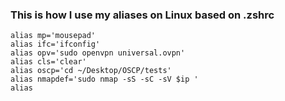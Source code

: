 ### This is how I use my aliases on Linux based on .zshrc

```
alias mp='mousepad'
alias ifc='ifconfig'
alias opv='sudo openvpn universal.ovpn'
alias cls='clear'
alias oscp='cd ~/Desktop/OSCP/tests'
alias nmapdef='sudo nmap -sS -sC -sV $ip '
alias 
```

